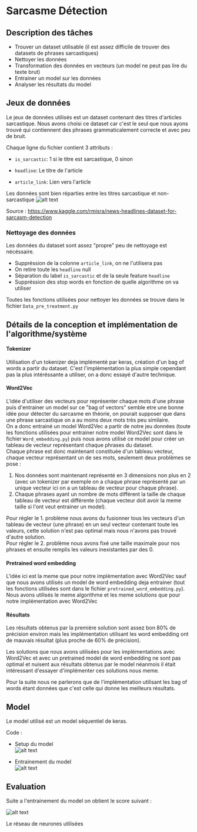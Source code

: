# Sarcasme Détection

## Description des tâches

* Trouver un dataset utilisable (il est assez difficile de trouver des datasets de phrases sarcastiques)
* Nettoyer les données
* Transformation des données en vecteurs (un model ne peut pas lire du texte brut) 
* Entrainer un model sur les données
* Analyser les résultats du model

##  Jeux de données
Le jeux de données utilisés est un dataset contenant des titres d'articles sarcastique. Nous avons choisi ce dataset car c'est le seul que nous ayons trouvé qui contiennent des phrases grammaticalement correcte et avec peu de bruit.

Chaque ligne du fichier contient 3 attributs :

* ```is_sarcastic```: 1 si le titre est sarcastique, 0 sinon

* ```headline```: Le titre de l'article

* ```article_link```: Lien vers l'article

 Les données sont bien réparties entre les titres sarcastique et non-sarcastique
 ![alt text](https://github.com/MaelGiese/TATIA/blob/master/image/sarcastic%20vs%20non-sarcastic.png "sarcasme vs non-sarcastique")
 
 Source : https://www.kaggle.com/rmisra/news-headlines-dataset-for-sarcasm-detection
### Nettoyage des données
Les données du dataset sont assez "propre" peu de nettoyage est nécéssaire.

* Suppréssion de la colonne ```article_link```, on ne l'utilisera pas
* On retire toute les ```headline``` null
* Séparation du label ```is_sarcastic``` et de la seule feature ```headline```
* Suppréssion des stop words en fonction de quelle algorithme on va utiliser

Toutes les fonctions utilisées pour nettoyer les données se trouve dans le fichier `Data_pre_treatment.py`

## Détails de la conception et implémentation de l'algorithme/système

#### Tokenizer
Utilisation d'un tokenizer deja implémenté par keras, création d'un bag of words a partir du dataset.
C'est l'implémentation la plus simple cependant pas la plus intéréssante a utiliser, on a donc essayé d'autre technique.

#### Word2Vec
L'idée d'utiliser des vecteurs pour représenter chaque mots d'une phrase puis d'entrainer un model sur ce "bag of vectors" semble etre une bonne idée pour détecter du sarcasme en théorie, on pourait supposer que dans une phrase sarcastique on a au moins deux mots très peu similaire.  
On a donc entrainé un model Word2Vec a partir de notre jeu données (toute les fonctions utilisées pour entrainer notre model Word2Vec sont dans le fichier `Word_embedding.py`) puis nous avons utilisé ce model pour créer un tableau de vecteur représentant chaque phrases du dataset.  
Chaque phrase est donc maintenant constituée d'un tableau vecteur, chaque vecteur représentant un de ses mots, seulement deux problèmes se pose :
1. Nos données sont maintenant représenté en 3 dimensions non plus en 2 (avec un tokenizer par exemple on a chaque phrase représenté par un unique vecteur ici on a un tableau de vecteur pour chaque phrase).
2. Chaque phrases ayant un nombre de mots différent la taille de chaque tableau de vecteur est différente (chaque vecteur doit avoir la meme taille si l'ont veut entrainer un model).  
  
Pour régler le 1. problème nous avons du fusionner tous les vecteurs d'un tableau de vecteur (une phrase) en un seul vecteur contenant toute les valeurs, cette solution n'est pas optimal mais nous n'avons pas trouvé d'autre solution.  
Pour régler le 2. problème nous avons fixé une taille maximale pour nos phrases et ensuite remplis les valeurs inexistantes par des 0.


#### Pretrained word embedding
L'idée ici est la meme que pour notre implémentation avec Word2Vec sauf que nous avons utilisés un model de word embedding deja entrainer (tout les fonctions utilisées sont dans le fichier `pretrained_word_embedding.py`).
Nous avons utilisés le meme algorithme et les meme solutions que pour notre implémentation avec Word2Vec

#### Résultats

Les résultats obtenus par la première solution sont assez bon 80% de précision environ mais les implémentation utilisant les word embedding ont de mauvais résultat (plus proche de 60% de précision).  
  
Les solutions que nous avons utilisées pour les implémentations avec Word2Vec et avec un pretrained model de word embedding ne sont pas optimal et nuisent aux résultats obtenus par le model néanmois il était intéressant d'essayer d'implémenter ces solutions nous meme.
  
Pour la suite nous ne parlerons que de l'implémentation utilisant les bag of words étant données que c'est celle qui donne les meilleurs résultats.

## Model 
Le model utilisé est un model séquentiel de keras.  
  
Code :  
* Setup du model  
![alt text](https://github.com/MaelGiese/TATIA/blob/master/image/Model%20setup.JPG)
  
* Entrainement du model  
![alt text](https://github.com/MaelGiese/TATIA/blob/master/image/Model%20training.JPG)

## Evaluation
Suite a l'entrainement du model on obtient le score suivant :

![alt text](https://github.com/MaelGiese/TATIA/blob/master/image/accuracy.JPG "accuracy")

Le réseau de neurones utilisées




